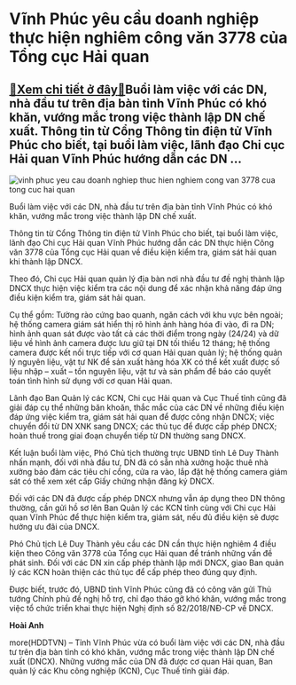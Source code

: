 Vĩnh Phúc yêu cầu doanh nghiệp thực hiện nghiêm công văn 3778 của Tổng cục Hải quan
===================================================================================

[:gift:Xem chi tiết ở đây:gift:](https://hddtvn.com/vinh-phuc-yeu-cau-doanh-nghiep-thuc-hien-nghiem-cong-van-3778-cua-tong-cuc-hai-quan/)Buổi làm việc với các DN, nhà đầu tư trên địa bàn tỉnh Vĩnh Phúc có khó khăn, vướng mắc trong việc thành lập DN chế xuất. Thông tin từ Cổng Thông tin điện tử Vĩnh Phúc cho biết, tại buổi làm việc, lãnh đạo Chi cục Hải quan Vĩnh Phúc hướng dẫn các DN …
-----------------------------------------------------------------------------------------------------------------------------------------------------------------------------------------------------------------------------------------------------------





![vinh phuc yeu cau doanh nghiep thuc hien nghiem cong van 3778 cua tong cuc hai quan](https://haiquanonline.com.vn/stores/news_dataimages/hienntt/062020/15/15/4625_11062020uybanmrthanh.jpg?rt=20200615190838 "Vĩnh Phúc yêu cầu doanh nghiệp thực hiện nghiêm công văn 3778 của Tổng cục Hải quan")


Buổi làm việc với các DN, nhà đầu tư trên địa bàn tỉnh Vĩnh Phúc có khó khăn, vướng mắc trong việc thành lập DN chế xuất.



Thông tin từ Cổng Thông tin điện tử Vĩnh Phúc cho biết, tại buổi làm việc, lãnh đạo Chi cục Hải quan Vĩnh Phúc hướng dẫn các DN thực hiện Công văn 3778 của Tổng cục Hải quan về điều kiện kiểm tra, giám sát hải quan khi thành lập DNCX.


Theo đó, Chi cục Hải quan quản lý địa bàn nơi nhà đầu tư đề nghị thành lập DNCX thực hiện việc kiểm tra các nội dung để xác nhận khả năng đáp ứng điều kiện kiểm tra, giám sát hải quan.


Cụ thể gồm: Tường rào cứng bao quanh, ngăn cách với khu vực bên ngoài; hệ thống camera giám sát hiển thị rõ hình ảnh hàng hóa đi vào, đi ra DN; hình ảnh quan sát được vào tất cả các thời điểm trong ngày (24/24) và dữ liệu về hình ảnh camera được lưu giữ tại DN tối thiểu 12 tháng; hệ thống camera được kết nối trực tiếp với cơ quan Hải quan quản lý; hệ thống quản lý nguyên liệu, vật tư NK để sản xuất hàng hóa XK có thể kết xuất được số liệu nhập – xuất – tồn nguyên liệu, vật tư và sản phẩm để báo cáo quyết toán tình hình sử dụng với cơ quan Hải quan.


Lãnh đạo Ban Quản lý các KCN, Chi cục Hải quan và Cục Thuế tỉnh cũng đã giải đáp cụ thể những băn khoăn, thắc mắc của các DN về những điều kiện đáp ứng việc kiểm tra, giám sát hải quan để được công nhận DNCX; việc chuyển đổi từ DN XNK sang DNCX; các thủ tục để được cấp phép DNCX; hoàn thuế trong giai đoạn chuyển tiếp từ DN thường sang DNCX.


Kết luận buổi làm việc, Phó Chủ tịch thường trực UBND tỉnh Lê Duy Thành nhấn mạnh, đối với nhà đầu tư, DN đã có sẵn nhà xưởng hoặc thuê nhà xưởng bảo đảm các tiêu chí cổng, cửa ra vào, lắp đặt hệ thống camera giám sát có thể xem xét cấp Giấy chứng nhận đăng ký DNCX.


Đối với các DN đã được cấp phép DNCX nhưng vẫn áp dụng theo DN thông thường, cần gửi hồ sơ lên Ban Quản lý các KCN tỉnh cùng với Chi cục Hải quan Vĩnh Phúc để thực hiện kiểm tra, giám sát, nếu đủ điều kiện sẽ được hưởng ưu đãi của DNCX.


Phó Chủ tịch Lê Duy Thành yêu cầu các DN cần thực hiện nghiêm 4 điều kiện theo Công văn 3778 của Tổng cục Hải quan để tránh những vấn đề phát sinh. Đối với các DN xin cấp phép thành lập mới DNCX, giao Ban quản lý các KCN hoàn thiện các thủ tục để cấp phép theo đúng quy định.


Được biết, trước đó, UBND tỉnh Vĩnh Phúc cũng đã có công văn gửi Thủ tướng Chính phủ đề nghị hỗ trợ, chỉ đạo tháo gỡ khó khăn, vướng mắc trong việc tổ chức triển khai thực hiện Nghị định số 82/2018/NĐ-CP về DNCX.




**Hoài Anh**



more(HDDTVN) – Tỉnh Vĩnh Phúc vừa có buổi làm việc với các DN, nhà đầu tư trên địa bàn tỉnh có khó khăn, vướng mắc trong việc thành lập DN chế xuất (DNCX). Những vướng mắc của DN đã được cơ quan Hải quan, Ban quản lý các Khu công nghiệp (KCN), Cục Thuế tỉnh giải đáp.

